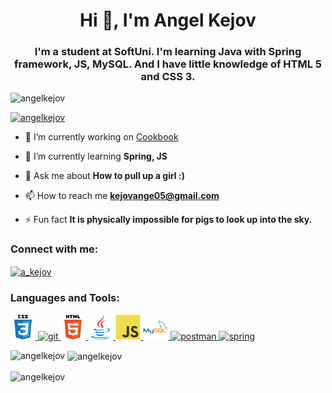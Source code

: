 <h1 align="center">Hi 👋, I'm Angel Kejov</h1>
<h3 align="center">I'm a student at SoftUni. I'm learning Java with Spring framework, JS, MySQL. And I have little knowledge of HTML 5 and CSS 3.</h3>

<p align="left"> <img src="https://komarev.com/ghpvc/?username=angelkejov&label=Profile%20views&color=0e75b6&style=flat" alt="angelkejov" /> </p>

<p align="left"> <a href="https://github.com/ryo-ma/github-profile-trophy"><img src="https://github-profile-trophy.vercel.app/?username=angelkejov" alt="angelkejov" /></a> </p>

- 🔭 I’m currently working on [Cookbook](https://github.com/angelkejov/CookbookApp)

- 🌱 I’m currently learning **Spring, JS**

- 💬 Ask me about **How to pull up a girl :)**

- 📫 How to reach me **kejovange05@gmail.com**

- ⚡ Fun fact **It is physically impossible for pigs to look up into the sky.**

<h3 align="left">Connect with me:</h3>
<p align="left">
<a href="https://instagram.com/a_kejov" target="blank"><img align="center" src="https://raw.githubusercontent.com/rahuldkjain/github-profile-readme-generator/master/src/images/icons/Social/instagram.svg" alt="a_kejov" height="30" width="40" /></a>
</p>

<h3 align="left">Languages and Tools:</h3>
<p align="left"> <a href="https://www.w3schools.com/css/" target="_blank" rel="noreferrer"> <img src="https://raw.githubusercontent.com/devicons/devicon/master/icons/css3/css3-original-wordmark.svg" alt="css3" width="40" height="40"/> </a> <a href="https://git-scm.com/" target="_blank" rel="noreferrer"> <img src="https://www.vectorlogo.zone/logos/git-scm/git-scm-icon.svg" alt="git" width="40" height="40"/> </a> <a href="https://www.w3.org/html/" target="_blank" rel="noreferrer"> <img src="https://raw.githubusercontent.com/devicons/devicon/master/icons/html5/html5-original-wordmark.svg" alt="html5" width="40" height="40"/> </a> <a href="https://www.java.com" target="_blank" rel="noreferrer"> <img src="https://raw.githubusercontent.com/devicons/devicon/master/icons/java/java-original.svg" alt="java" width="40" height="40"/> </a> <a href="https://developer.mozilla.org/en-US/docs/Web/JavaScript" target="_blank" rel="noreferrer"> <img src="https://raw.githubusercontent.com/devicons/devicon/master/icons/javascript/javascript-original.svg" alt="javascript" width="40" height="40"/> </a> <a href="https://www.mysql.com/" target="_blank" rel="noreferrer"> <img src="https://raw.githubusercontent.com/devicons/devicon/master/icons/mysql/mysql-original-wordmark.svg" alt="mysql" width="40" height="40"/> </a> <a href="https://postman.com" target="_blank" rel="noreferrer"> <img src="https://www.vectorlogo.zone/logos/getpostman/getpostman-icon.svg" alt="postman" width="40" height="40"/> </a> <a href="https://spring.io/" target="_blank" rel="noreferrer"> <img src="https://www.vectorlogo.zone/logos/springio/springio-icon.svg" alt="spring" width="40" height="40"/> </a> </p>

<p><img align="left" src="https://github-readme-stats.vercel.app/api/top-langs?username=angelkejov&show_icons=true&locale=en&layout=compact" alt="angelkejov" /></p>

<p>&nbsp;<img align="center" src="https://github-readme-stats.vercel.app/api?username=angelkejov&show_icons=true&locale=en" alt="angelkejov" /></p>

<p><img align="center" src="https://github-readme-streak-stats.herokuapp.com/?user=angelkejov&" alt="angelkejov" /></p>
